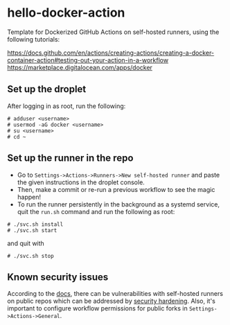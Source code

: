 # hello-docker-action
Template for Dockerized GitHub Actions on self-hosted runners, using the following tutorials:

https://docs.github.com/en/actions/creating-actions/creating-a-docker-container-action#testing-out-your-action-in-a-workflow  
https://marketplace.digitalocean.com/apps/docker

## Set up the droplet
After logging in as root, run the following:
```
# adduser <username>
# usermod -aG docker <username>
# su <username>
# cd ~
```

## Set up the runner in the repo
- Go to `Settings->Actions->Runners->New self-hosted runner` and paste the given instructions in the droplet console.  
- Then, make a commit or re-run a previous workflow to see the magic happen!
- To run the runner persistently in the background as a systemd service, quit the `run.sh` command and run the following as root:
```
# ./svc.sh install
# ./svc.sh start
```
and quit with
```
# ./svc.sh stop
```

## Known security issues
According to the [docs](https://docs.github.com/en/actions/hosting-your-own-runners/about-self-hosted-runners#self-hosted-runner-security), there can be vulnerabilities with self-hosted runners on public repos which can be addressed by [security hardening](https://docs.github.com/en/actions/security-guides/security-hardening-for-github-actions#hardening-for-self-hosted-runners). Also, it's important to configure workflow permissions for public forks in `Settings->Actions->General`.
